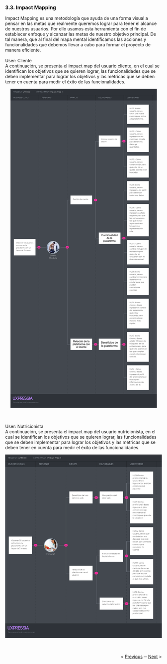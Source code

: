 <h3>3.3. Impact Mapping</h3>
Impact Mapping es una metodología que ayuda de una forma visual a pensar en las metas que realmente queremos lograr para tener el alcance de nuestros usuarios. Por ello usamos esta herramienta con el fin de establecer enfoque y alcanzar las metas de nuestro objetivo principal. De tal manera, que al final del mapa mental identificamos las acciones y funcionalidades que debemos llevar a cabo para formar el proyecto de manera eficiente.
<br>
<br>
User: Cliente 
<br>
A continuación, se presenta el impact map del usuario cliente, en el cual se identifican los objetivos que se quieren lograr, las funcionalidades que se deben implementar para lograr los objetivos y las métricas que se deben tener en cuenta para medir el éxito de las funcionalidades.
<br>
<p align ="center">
   <img src="../images/impact-mapping/cliente-impact-map-2.png" >
</p>

<br>
<br>
User: Nutricionista
<br>
A continuación, se presenta el impact map del usuario nutricionista, en el cual se identifican los objetivos que se quieren lograr, las funcionalidades que se deben implementar para lograr los objetivos y las métricas que se deben tener en cuenta para medir el éxito de las funcionalidades.
<br>
<p align ="center">
   <img src="../images/impact-mapping/nutritionist-impact-map.png" >
</p>
<div display="flex" align="right" >
   </br></br>
   &lt;
   <a href="./2-user-stories.md">Previous</a>
   &boxh;
   <a href="./4-product-backlog.md">Next</a>
   &gt;
   </br></br>
</div>
